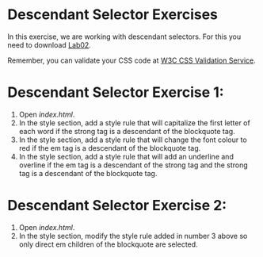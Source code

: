 
# Descendant Selector Exercises

In this exercise, we are working with descendant selectors. For this you need to download [Lab02](archives/Lab02.zip).

Remember, you can validate your CSS code at <a href="http://jigsaw.w3.org/css-validator" target="_ blank">W3C CSS Validation Service</a>.

# Descendant Selector Exercise 1:

1. Open *index.html*.
2. In the style section, add a style rule that will capitalize the first letter of each word if the strong tag is a descendant of the blockquote tag.
3. In the style section, add a style rule that will change the font colour to red if the em tag is a descendant of the blockquote tag.
4. In the style section, add a style rule that will add an underline and overline if the em tag is a descendant of the strong tag and the strong tag is a descendant of the blockquote tag.

# Descendant Selector Exercise 2:
1. Open *index.html*.
2. In the style section, modify the style rule added in number 3 above so only direct em children of the blockquote are selected.
